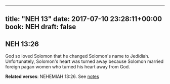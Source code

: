 
---
title: "NEH 13"
date: 2017-07-10 23:28:11+00:00
book: NEH
draft: false
---

## NEH 13:26

God so loved Solomon that he changed Solomon's name to Jedidiah. Unfortunately, Solomon's heart was turned away because Solomon married foreign pagan women who turned his heart away from God.

**Related verses**: NEHEMIAH 13:26. See [notes](https://my.bible.com/notes/2676580764388942645)

